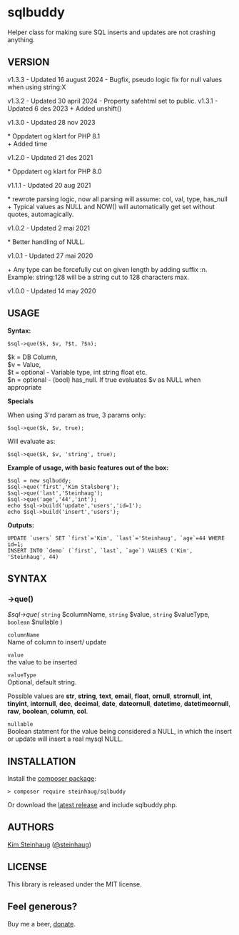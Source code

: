 # sqlbuddy

Helper class for making sure SQL inserts and updates are not crashing anything.

## VERSION

v1.3.3 - Updated 16 august 2024
\- Bugfix, pseudo logic fix for null values when using string:X

v1.3.2 - Updated 30 april 2024
\- Property safehtml set to public.  v1.3.1 - Updated 6 des 2023
\+ Added unshift()  

v1.3.0 - Updated 28 nov 2023

\* Oppdatert og klart for PHP 8.1  
\+ Added time  

v1.2.0 - Updated 21 des 2021

\* Oppdatert og klart for PHP 8.0  

v1.1.1 - Updated 20 aug 2021

\* rewrote parsing logic, now all parsing will assume: col, val, type, has_null  
\+ Typical values as NULL and NOW() will automatically get set without quotes, automagically.  

v1.0.2 - Updated 2 mai 2021

\* Better handling of NULL.

v1.0.1 - Updated 27 mai 2020

\+ Any type can be forcefully cut on given length by adding suffix :n. Example: string:128 will be a string cut to 128 characters max.

v1.0.0 - Updated 14 may 2020

## USAGE

**Syntax:**

    $sql->que($k, $v, ?$t, ?$n);  

$k = DB Column,  
$v = Value,  
$t = optional - Variable type, int string float etc.  
$n = optional - (bool) has_null. If true evaluates $v as NULL when appropriate  

**Specials**

When using 3'rd param as true, 3 params only:

    $sql->que($k, $v, true);  

Will evaluate as:

    $sql->que($k, $v, 'string', true);  

**Example of usage, with basic features out of the box:**

    $sql = new sqlbuddy;  
    $sql->que('first','Kim Stalsberg');  
    $sql->que('last','Steinhaug');  
    $sql->que('age','44','int');  
    echo $sql->build('update','users','id=1');  
    echo $sql->build('insert','users');

**Outputs:**  

    UPDATE `users` SET `first`='Kim', `last`='Steinhaug', `age`=44 WHERE id=1;
    INSERT INTO `demo` (`first`, `last`, `age`) VALUES ('Kim', 'Steinhaug', 44)

## SYNTAX

### ->que()

_$sql->que(_ `string` $columnName, `string` $value, `string` $valueType, `boolean` $nullable )

`columnName`  
Name of column to insert/ update  

`value`  
the value to be inserted  

`valueType`  
Optional, default string. 

Possible values are **str**, **string**, **text**, **email**, **float**, **ornull**, **strornull**, **int**, **tinyint**, **intornull**, **dec**, **decimal**, **date**, **dateornull**, **datetime**, **datetimeornull**, **raw**, **boolean**, **column**, **col**.

`nullable`  
Boolean statment for the value being considered a NULL, in which the insert or update will insert a real mysql NULL.

## INSTALLATION

Install the [composer package](https://packagist.org/packages/steinhaug/sqlbuddy):

    > composer require steinhaug/sqlbuddy

Or download the [latest release](https://github.com/steinhaug/sqlbuddy/releases/latest) and include sqlbuddy.php.

## AUTHORS

[Kim Steinhaug](https://github.com/steinhaug) \([@steinhaug](https://twitter.com/steinhaug)\)


## LICENSE

This library is released under the MIT license.

## Feel generous?

Buy me a beer, [donate](https://steinhaug.com/donate/).